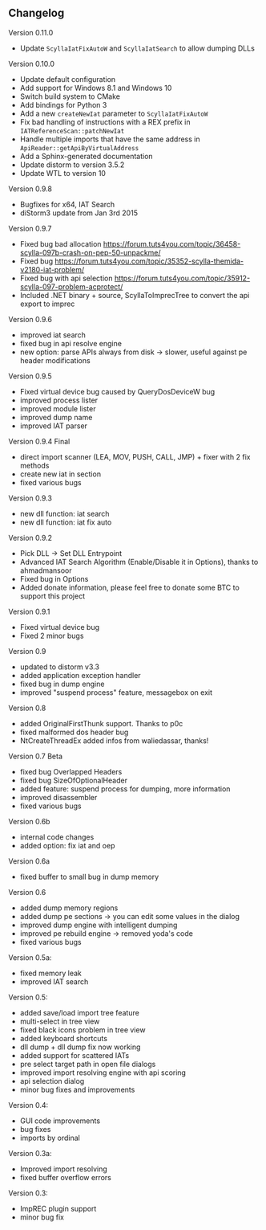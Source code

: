 Changelog
---------

Version 0.11.0

- Update `ScyllaIatFixAutoW` and `ScyllaIatSearch` to allow dumping DLLs

Version 0.10.0

- Update default configuration
- Add support for Windows 8.1 and Windows 10
- Switch build system to CMake
- Add bindings for Python 3
- Add a new `createNewIat` parameter to `ScyllaIatFixAutoW`
- Fix bad handling of instructions with a REX prefix in `IATReferenceScan::patchNewIat`
- Handle multiple imports that have the same address in `ApiReader::getApiByVirtualAddress`
- Add a Sphinx-generated documentation
- Update distorm to version 3.5.2
- Update WTL to version 10

Version 0.9.8

- Bugfixes for x64, IAT Search
- diStorm3 update from Jan 3rd 2015

Version 0.9.7

- Fixed bug bad allocation https://forum.tuts4you.com/topic/36458-scylla-097b-crash-on-pep-50-unpackme/
- Fixed bug https://forum.tuts4you.com/topic/35352-scylla-themida-v2180-iat-problem/
- Fixed bug with api selection https://forum.tuts4you.com/topic/35912-scylla-097-problem-acprotect/
- Included .NET binary + source, ScyllaToImprecTree to convert the api export to imprec

Version 0.9.6

- improved iat search
- fixed bug in api resolve engine
- new option: parse APIs always from disk -> slower, useful against pe header modifications

Version 0.9.5

- Fixed virtual device bug caused by QueryDosDeviceW bug
- improved process lister
- improved module lister
- improved dump name
- improved IAT parser

Version 0.9.4 Final

- direct import scanner (LEA, MOV, PUSH, CALL, JMP) + fixer with 2 fix methods
- create new iat in section
- fixed various bugs 

Version 0.9.3

- new dll function: iat search
- new dll function: iat fix auto

Version 0.9.2

- Pick DLL -> Set DLL Entrypoint
- Advanced IAT Search Algorithm (Enable/Disable it in Options), thanks to ahmadmansoor
- Fixed bug in Options
- Added donate information, please feel free to donate some BTC to support this project

Version 0.9.1

- Fixed virtual device bug
- Fixed 2 minor bugs

Version 0.9

- updated to distorm v3.3
- added application exception handler
- fixed bug in dump engine
- improved "suspend process" feature, messagebox on exit

Version 0.8

- added OriginalFirstThunk support. Thanks to p0c
- fixed malformed dos header bug
- NtCreateThreadEx added infos from waliedassar, thanks! 

Version 0.7 Beta

- fixed bug Overlapped Headers
- fixed bug SizeOfOptionalHeader
- added feature: suspend process for dumping, more information
- improved disassembler
- fixed various bugs

Version 0.6b

- internal code changes
- added option: fix iat and oep

Version 0.6a

- fixed buffer to small bug in dump memory

Version 0.6

- added dump memory regions
- added dump pe sections -> you can edit some values in the dialog
- improved dump engine with intelligent dumping
- improved pe rebuild engine -> removed yoda's code
- fixed various bugs

Version 0.5a:

- fixed memory leak
- improved IAT search

Version 0.5:

- added save/load import tree feature
- multi-select in tree view
- fixed black icons problem in tree view
- added keyboard shortcuts
- dll dump + dll dump fix now working
- added support for scattered IATs
- pre select target path in open file dialogs
- improved import resolving engine with api scoring
- api selection dialog
- minor bug fixes and improvements

Version 0.4:

 - GUI code improvements
 - bug fixes
 - imports by ordinal

Version 0.3a:

 - Improved import resolving
 - fixed buffer overflow errors

Version 0.3:

 - ImpREC plugin support
 - minor bug fix
